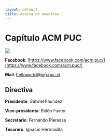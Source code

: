 ```yaml
---
layout: default
title: Acerca de nosotros
---
```


# Capítulo ACM PUC
![](/CapituloDCC/assets/capitulo_fondo.jpg)


**Facebook**: [https://www.facebook.com/acm.puc/](https://www.facebook.com/acm.puc/)

**Mail**: helloworld@ing.puc.cl


## Directiva

**Presidente**: Gabriel Faundez

**Vice-presidenta**: Belén Fuster

**Secretario**: Fernando Pieressa

**Tesorero**: Ignacio Hermosilla



